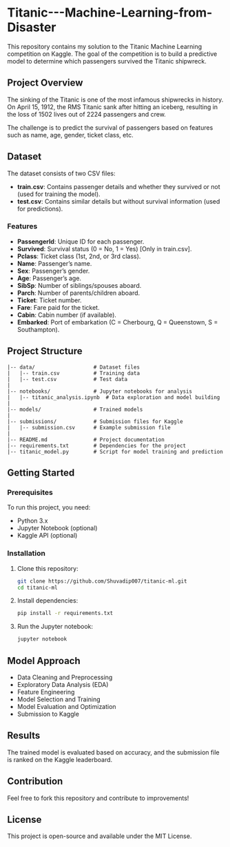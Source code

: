 # Titanic---Machine-Learning-from-Disaster

This repository contains my solution to the Titanic Machine Learning competition on Kaggle. The goal of the competition is to build a predictive model to determine which passengers survived the Titanic shipwreck.

## Project Overview
The sinking of the Titanic is one of the most infamous shipwrecks in history. On April 15, 1912, the RMS Titanic sank after hitting an iceberg, resulting in the loss of 1502 lives out of 2224 passengers and crew.

The challenge is to predict the survival of passengers based on features such as name, age, gender, ticket class, etc.

## Dataset
The dataset consists of two CSV files:

- **train.csv**: Contains passenger details and whether they survived or not (used for training the model).
- **test.csv**: Contains similar details but without survival information (used for predictions).

### Features
- **PassengerId**: Unique ID for each passenger.
- **Survived**: Survival status (0 = No, 1 = Yes) [Only in train.csv].
- **Pclass**: Ticket class (1st, 2nd, or 3rd class).
- **Name**: Passenger’s name.
- **Sex**: Passenger’s gender.
- **Age**: Passenger’s age.
- **SibSp**: Number of siblings/spouses aboard.
- **Parch**: Number of parents/children aboard.
- **Ticket**: Ticket number.
- **Fare**: Fare paid for the ticket.
- **Cabin**: Cabin number (if available).
- **Embarked**: Port of embarkation (C = Cherbourg, Q = Queenstown, S = Southampton).

## Project Structure
```
|-- data/                   # Dataset files
|   |-- train.csv           # Training data
|   |-- test.csv            # Test data
|
|-- notebooks/              # Jupyter notebooks for analysis
|   |-- titanic_analysis.ipynb  # Data exploration and model building
|
|-- models/                 # Trained models
|
|-- submissions/            # Submission files for Kaggle
|   |-- submission.csv      # Example submission file
|
|-- README.md               # Project documentation
|-- requirements.txt        # Dependencies for the project
|-- titanic_model.py        # Script for model training and prediction
```

## Getting Started
### Prerequisites
To run this project, you need:
- Python 3.x
- Jupyter Notebook (optional)
- Kaggle API (optional)

### Installation
1. Clone this repository:
   ```sh
   git clone https://github.com/Shuvadip007/titanic-ml.git
   cd titanic-ml
   ```
2. Install dependencies:
   ```sh
   pip install -r requirements.txt
   ```
3. Run the Jupyter notebook:
   ```sh
   jupyter notebook
   ```

## Model Approach
- Data Cleaning and Preprocessing
- Exploratory Data Analysis (EDA)
- Feature Engineering
- Model Selection and Training
- Model Evaluation and Optimization
- Submission to Kaggle

## Results
The trained model is evaluated based on accuracy, and the submission file is ranked on the Kaggle leaderboard.

## Contribution
Feel free to fork this repository and contribute to improvements!

## License
This project is open-source and available under the MIT License.

